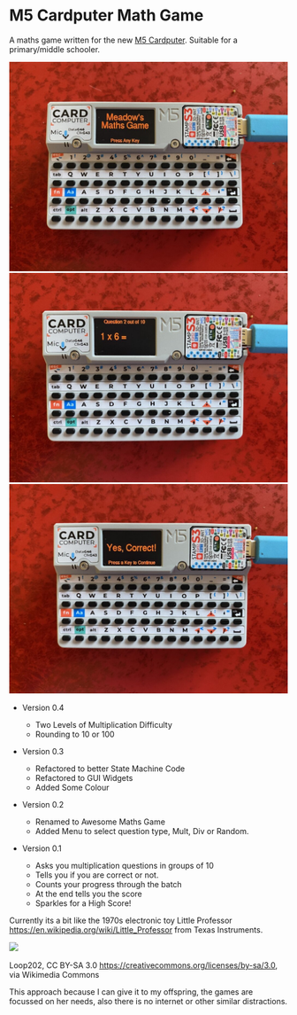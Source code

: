 # M5 Cardputer Math Game

A maths game written for the new [M5 Cardputer](https://docs.m5stack.com/en/core/Cardputer). Suitable for a primary/middle schooler.

![](./images/IMG_0259-r270-1024x1024.jpg)
![](./images/IMG_0258-r270-1024x1024.jpg)
![](./images/IMG_0257-r270-1024x1024.jpg)


- Version 0.4
    - Two Levels of Multiplication Difficulty
    - Rounding to 10 or 100 

- Version 0.3
    - Refactored to better State Machine Code
    - Refactored to GUI Widgets
    - Added Some Colour 

- Version 0.2
    - Renamed to Awesome Maths Game
    - Added Menu to select question type, Mult, Div or Random.

- Version 0.1
    - Asks you multiplication questions in groups of 10 
    - Tells you if you are correct or not.
    - Counts your progress through the batch
    - At the end tells you the score
    - Sparkles for a High Score!

Currently its a bit like the 1970s electronic toy Little Professor 
https://en.wikipedia.org/wiki/Little_Professor from Texas Instruments.

![](https://upload.wikimedia.org/wikipedia/commons/f/f8/Little_Professor.JPG)

Loop202, CC BY-SA 3.0 <https://creativecommons.org/licenses/by-sa/3.0>, via Wikimedia Commons



This approach because I can give it to my offspring, the games are focussed on her needs, also there is no internet or other similar distractions.
